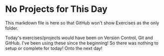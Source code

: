 # No Projects for This Day

This markdown file is here so that GitHub won't show Exercises as the only folder.

Today's exercises/projects would have been on Version Control, Git and GitHub. I've been using these since the beginning! So there was nothing to setup or complete for today! Onto the next day!
